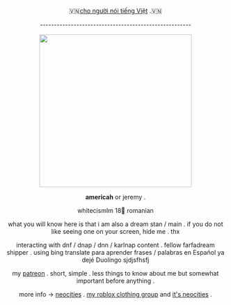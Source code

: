 <p align="center">
🇻🇳<a href="https://rentry.co/h7ohx2">cho người nói tiếng Việt</a> .🇻🇳
<p align="center">
------------------------------------------------------
<p align="center">
<img width="350" src="https://i.postimg.cc/vT66w7hz/adafdfadw2.png">

<p align="center">
<strong>americah</strong> or jeremy .
<p align="center"> whitecismlm 18🎊 romanian
<p align="center">what you will know here is that i am also a dream stan / main . if you do not like seeing one on your screen, hide me . thx
<p align="center">interacting with dnf / dnap / dnn / karlnap content . fellow farfadream shipper . using bing translate para aprender frases / palabras en Español ya dejé Duolingo sjdjsfhsfj
<p align="center"> my <a href="https://patreon.com/dnfer/about">patreon</a> . short, simple . less things to know about me but somewhat important before anything .
<p align="center"> more info -> <a href="https://mwii.neocities.org">neocities</a> . <a href="https://www.roblox.com/groups/15077806/america-angels#!/store">my roblox clothing group</a> and <a href="https://aangels.neocities.org">it's neocities</a> .
